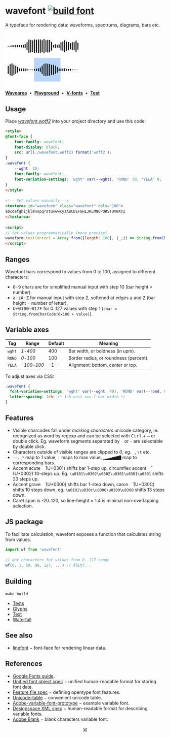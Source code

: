 # wavefont [![build font](https://github.com/dy/wavefont/actions/workflows/build.yaml/badge.svg)](https://github.com/dy/wavefont/actions/workflows/build.yaml)

A typeface for rendering data: waveforms, spectrums, diagrams, bars etc.

<a href="https://dy.github.io/wavefont"><img src="./preview.png" width="240px"/></a>

[**Wavearea**](https://dy.github.io/wavearea?src=https://cdn.freesound.org/previews/147/147582_1728127-lq.mp3)&nbsp;&nbsp;•&nbsp;&nbsp;[**Playground**](https://dy.github.io/wavefont/scripts)&nbsp;&nbsp;•&nbsp;&nbsp;[**V-fonts**](https://v-fonts.com/fonts/wavefont)&nbsp;&nbsp;•&nbsp;&nbsp;[**Test**](https://dy.github.io/wavefont/out/fontbakery/fontbakery-report)


## Usage

Place [_wavefont.woff2_](./fonts/variable/Wavefont[ROND,YELA,wght].woff2) into your project directory and use this code:

```html
<style>
@font-face {
	font-family: wavefont;
	font-display: block;
	src: url(./wavefont.woff2) format('woff2');
}
.wavefont {
	--wght: 10;
	font-family: wavefont;
	font-variation-settings: 'wght' var(--wght), 'ROND' 30, 'YELA' 0;
}
</style>

<!-- Set values manually -->
<textarea id="waveform" class="wavefont" cols="100">
abcdefghijklmnopqrstuvwwxyzABCDEFGHIJKLMNOPQRSTUVWXYZ
</textarea>

<script>
// Set values programmatically (more precise)
waveform.textContent = Array.from({length: 100}, (_,i) => String.fromCharCode(0x100 + i)).join('')
</script>
```

## Ranges

Wavefont bars correspond to values from 0 to 100, assigned to different characters:

* <kbd>0-9</kbd> chars are for simplified manual input with step 10 (bar height = number).
* <kbd>a-zA-Z</kbd> for manual input with step 2, softened at edges <kbd>a</kbd> and <kbd>Z</kbd> (bar height = number of letter).
* <kbd>U+0100-017F</kbd> for 0..127 values with step 1 (`char = String.fromCharCode(0x100 + value)`).

## Variable axes

Tag | Range | Default | Meaning
---|---|---|---
`wght` | _1_-_400_ | 400 | Bar width, or boldness (in upm).
`ROND` | _0_-_100_ | 100 | Border radius, or roundness (percent).
`YELA` | _-100_-_100_ | -1-- | Alignment: bottom, center or top.

To adjust axes via CSS:
```css
.wavefont {
  font-variation-settings: 'wght' var(--wght, 40), 'ROND' var(--rond, 0), 'YELA' var(--align, 0);
  letter-spacing: 1ch; /* 1ch unit === 1 bar width */
}
```

## Features

* Visible charcodes fall under _marking characters_ unicode category, ie. recognized as word by regexp and can be selected with <kbd>Ctrl</kbd> + <kbd>→</kbd> or double click. Eg. waveform segments separated by ` ` or `-` are selectable by double click.
* Characters outside of visible ranges are clipped to _0_, eg. ` `, `\t` etc.
* `-–._*` map to _1_ value, `|` maps to max value, `▁▂▃▄▅▆▇█` map to corresponding bars.
* Accent acute <kbd>&nbsp;&#x0301;</kbd> (U+0301) shifts bar 1-step up, circumflex accent <kbd>&nbsp;&#x0302;</kbd> (U+0302) 10-steps up. Eg. `\u0101\u0302\u0302\u0301\u0301\u0301` shifts 23 steps up.
* Accent grave <kbd>&nbsp;&#x0300;</kbd> (U+0300) shifts bar 1-step down, caron <kbd>&nbsp;&#x030c;</kbd> (U+030C) shifts 10 steps down, eg. `\u0101\u030c\u0300\u0300\u0300` shifts 13 steps down.
* Caret span is -20..120, so line-height = 1.4 is minimal non-overlapping selection.
<!-- * Anti-[FOUT](https://css-tricks.com/fout-foit-foft/): any character out of visible range is mapped to blank (similar to [Adobe Blank](https://github.com/adobe-fonts/adobe-blank-vf)). -->

## JS package

To facilitate calculation, wavefont exposes a function that calculates string from values.

```js
import wf from 'wavefont'

// get characters for values from 0..127 range
wf(0, 1, 50, 99, 127, ...) // ĀāĲţŤ...
```

## Building

`make build`

* [Tests](https://dy.github.io/wavefont/out/fontbakery/fontbakery-report)
* [Glyphs](https://dy.github.io/wavefont/out/proof/glyphs)
* [Text](https://dy.github.io/wavefont/out/proof/text)
* [Waterfall](https://dy.github.io/wavefont/out/proof/waterfall)

## See also

* [linefont](https://github.com/dy/linefont) − font-face for rendering linear data.

## References

* [Google Fonts guide](https://googlefonts.github.io/gf-guide/variable.html#most-common-axes).
* [Unified font object spec](https://unifiedfontobject.org/versions/ufo3) − unified human-readable format for storing font data.
* [Feature file spec](https://adobe-type-tools.github.io/afdko/OpenTypeFeatureFileSpecification.html#6.h) − defining opentype font features.
* [Unicode-table](https://unicode-table.com/) − convenient unicode table.
* [Adobe-variable-font-prototype](https://github.com/adobe-fonts/adobe-variable-font-prototype) − example variable font.
* [Designspace XML spec](https://github.com/fonttools/fonttools/tree/main/Doc/source/designspaceLib#document-xml-structure) − human-readable format for describing variable fonts.
* [Adobe Blank](https://github.com/adobe-fonts/adobe-blank-vf) − blank characters variable font.

<p align="center"><a href="https://github.com/krishnized/license/">🕉</a><p>
